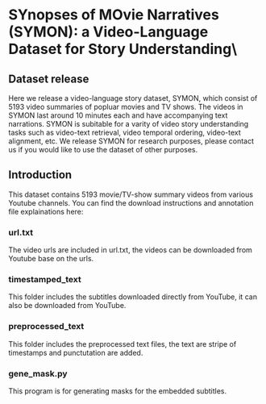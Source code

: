 # SYnopses of MOvie Narratives (SYMON): a Video-Language Dataset for Story Understanding\
## Dataset release
Here we release a video-language story dataset, SYMON, which consist of 5193 video summaries of popluar movies and TV shows. The videos in SYMON last around 10 minutes each and have accompanying text narrations. SYMON is subitable for a varity of video story understanding tasks such as video-text retrieval, video temporal ordering, video-text alignment, etc. We release SYMON for research purposes, please contact us if you would like to use the dataset of other purposes.

## Introduction
This dataset contains 5193 movie/TV-show summary videos from various Youtube channels. You can find the download instructions and annotation file explainations here:
### url.txt
The video urls are included in url.txt, the videos can be downloaded from Youtube base on the urls.
### timestamped_text
This folder includes the subtitles downloaded directly from YouTube, it can also be downloaded from YouTube.
### preprocessed_text
This folder includes the preprocessed text files, the text are stripe of timestamps and punctutation are added.
### gene_mask.py
This program is for generating masks for the embedded subtitles.
